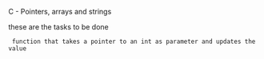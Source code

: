 C - Pointers, arrays and strings

these are the tasks to be done

	 function that takes a pointer to an int as parameter and updates the value 
